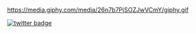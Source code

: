 https://media.giphy.com/media/26n7b7PjSOZJwVCmY/giphy.gif


[![twitter badge](https://img.shields.io/badge/twitter-@ye7ia33-blue?style=flat-square&logo=twitter)](https://twitter.com/ye7ia33)

<!--
**ye7ia33/ye7ia33** is a ✨ _special_ ✨ repository because its `README.md` (this file) appears on your GitHub profile.

Here are some ideas to get you started:

- 🔭 I’m currently working on ...
- 🌱 I’m currently learning ...
- 👯 I’m looking to collaborate on ...
- 🤔 I’m looking for help with ...
- 💬 Ask me about ...
- 📫 How to reach me: ...
- 😄 Pronouns: ...
- ⚡ Fun fact: ...
-->
